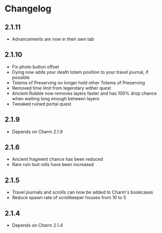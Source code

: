 # Changelog

## 2.1.11
* Advancements are now in their own tab

## 2.1.10
* Fix photo button offset
* Dying now adds your death totem position to your travel journal, if possible
* Totems of Preserving no longer hold other Totems of Preserving
* Removed time limit from legendary wither quest
* Ancient Rubble now removes layers faster and has 100% drop chance when waiting long enough between layers
* Tweaked ruined portal quest

## 2.1.9
* Depends on Charm 2.1.9

## 2.1.6
* Ancient fragment chance has been reduced
* Rare ruin loot rolls have been increased

## 2.1.5
* Travel journals and scrolls can now be added to Charm's bookcases
* Reduce spawn rate of scrollkeeper houses from 10 to 5

## 2.1.4
* Depends on Charm 2.1.4
